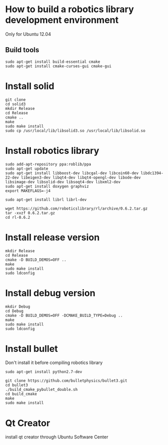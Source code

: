 # How to build a robotics library development environment

Only for Ubuntu 12.04

## Build tools
```
sudo apt-get install build-essential cmake
sudo apt-get install cmake-curses-gui cmake-gui
```

# Install solid
```
git clone 
cd solid3
mkdir Release
cd Release
cmake ..
make
sudo make install
sudo cp /usr/local/lib/libsolid3.so /usr/local/lib/libsolid.so
```

# Install robotics library
```
sudo add-apt-repository ppa:roblib/ppa
sudo apt-get update
sudo apt-get install libboost-dev libcgal-dev libcoin60-dev libdc1394-22-dev libeigen3-dev libqt4-dev libqt4-opengl-dev libode-dev libsimage-dev libsolid-dev libsoqt4-dev libxml2-dev
sudo apt-get install doxygen graphviz
export MAKEFLAGS=-j4

sudo apt-get install librl librl-dev

wget https://github.com/roboticslibrary/rl/archive/0.6.2.tar.gz
tar -xvzf 0.6.2.tar.gz
cd rl-0.6.2
```

# Install release version
```
mkdir Release
cd Release
cmake -D BUILD_DEMOS=OFF ..
make
sudo make install
sudo ldconfig
```

# Install debug version
```
mkdir Debug
cd Debug
cmake -D BUILD_DEMOS=OFF -DCMAKE_BUILD_TYPE=Debug ..
make
sudo make install
sudo ldconfig
```

# Install bullet
Don't install it before compiling robotics library
```
sudo apt-get install python2.7-dev

git clone https://github.com/bulletphysics/bullet3.git
cd bullet3
./build_cmake_pybullet_double.sh
cd build_cmake
make
sudo make install
```

# Qt Creator
install qt creator through Ubuntu Software Center

